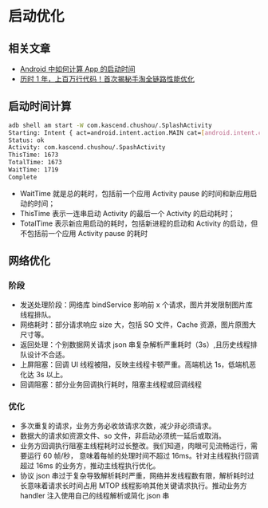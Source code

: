 # 启动优化

## 相关文章

-   [Android 中如何计算 App 的启动时间](https://androidperformance.com/2015/12/31/How-to-calculation-android-app-lunch-time/)
-   [历时 1 年，上百万行代码！首次揭秘手淘全链路性能优化](https://mp.weixin.qq.com/s?__biz=MzAxNDEwNjk5OQ==&mid=2650403370&idx=1&sn=b4297b138eb7f73c95a6279c3458f025&chksm=83953a32b4e2b3247fc18cbee08a2682d8b09720a1c5fef0c36257ae92b1e201cb1ad3125455&mpshare=1&scene=1&srcid=#rd)

## 启动时间计算

```bash
adb shell am start -W com.kascend.chushou/.SplashActivity
Starting: Intent { act=android.intent.action.MAIN cat=[android.intent.category.LAUNCHER] cmp=com.kascend.chushou/.SplashActivity }
Status: ok
Activity: com.kascend.chushou/.SpashActivity
ThisTime: 1673
TotalTime: 1673
WaitTime: 1719
Complete
```

-   WaitTime 就是总的耗时，包括前一个应用 Activity pause 的时间和新应用启动的时间；
-   ThisTime 表示一连串启动 Activity 的最后一个 Activity 的启动耗时；
-   TotalTime 表示新应用启动的耗时，包括新进程的启动和 Activity 的启动，但不包括前一个应用 Activity pause 的耗时

## 网络优化

### 阶段

-   发送处理阶段：网络库 bindService 影响前 x 个请求，图片并发限制图片库线程排队。
-   网络耗时：部分请求响应 size 大，包括 SO 文件，Cache 资源，图片原图大尺寸等。
-   返回处理：个别数据网关请求 json 串复杂解析严重耗时（3s）,且历史线程排队设计不合适。
-   上屏阻塞：回调 UI 线程被阻，反映主线程卡顿严重。高端机达 1s，低端机恶化达 3s 以上。
-   回调阻塞：部分业务回调执行耗时，阻塞主线程或回调线程

### 优化

-   多次重复的请求，业务方务必收敛请求次数，减少非必须请求。
-   数据大的请求如资源文件、so 文件，非启动必须统一延后或取消。
-   业务方回调执行阻塞主线程耗时过长整改。我们知道，肉眼可见流畅运行，需要运行 60 帧/秒， 意味着每帧的处理时间不超过 16ms。针对主线程执行回调超过 16ms 的业务方，推动主线程执行优化。
-   协议 json 串过于复杂导致解析耗时严重，网络并发线程数有限，解析耗时过长意味着请求长时间占用 MTOP 线程影响其他关键请求执行。推动业务方 handler 注入使用自己的线程解析或简化 json 串

